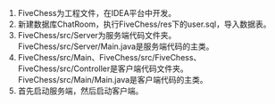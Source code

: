 1. FiveChess为工程文件，在IDEA平台中开发。
2. 新建数据库ChatRoom，执行FiveChess/res下的user.sql，导入数据表。
3. FiveChess/src/Server为服务端代码文件夹。FiveChess/src/Server/Main.java是服务端代码的主类。
4. FiveChess/src/Main、FiveChess/src/FiveChess、FiveChess/src/Controller是客户端代码文件夹。FiveChess/src/Main/Main.java是客户端代码的主类。
5. 首先启动服务端，然后启动客户端。